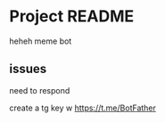 # Project README

heheh meme bot

## issues
need to respond

create a tg key w https://t.me/BotFather